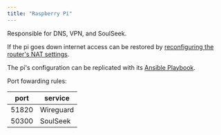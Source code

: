 ```yaml
---
title: "Raspberry Pi"
---
```


Responsible for DNS, VPN, and SoulSeek. 

If the pi goes down internet access can be restored by [reconfiguring the router's NAT settings](../posts/pihole-dns-setup).

The pi's configuration can be replicated with its [Ansible Playbook](https://github.com/HelamanWarrior/pi-server-playbook).

Port fowarding rules:

| port  | service    |
|-------|------------|
| 51820 | Wireguard  |
| 50300 | SoulSeek   |

